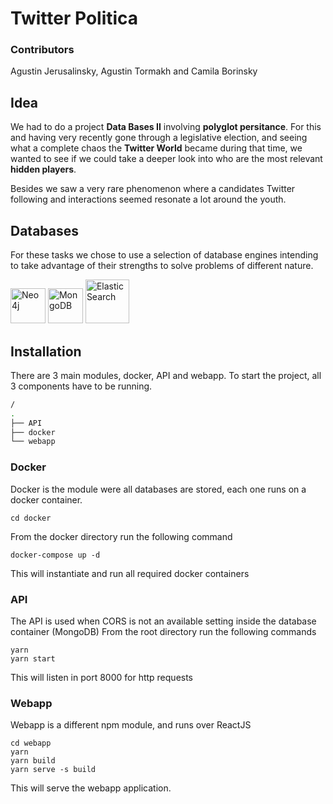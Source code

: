 Twitter Politica
===
### Contributors
Agustin Jerusalinsky, Agustin Tormakh and Camila Borinsky

## Idea

We had to do a project **Data Bases II** involving **polyglot persitance**. For this and having very recently gone through a legislative election, and seeing what a complete chaos the **Twitter World** became during that time, we wanted to see if we could take a deeper look into who are the most relevant **hidden  players**.

Besides we saw a very rare phenomenon where a candidates Twitter following and interactions seemed resonate a lot around the youth.

## Databases
For these tasks we chose to use a selection of database engines intending to take advantage of their strengths to solve problems of different nature.

<img src="https://upload.wikimedia.org/wikipedia/commons/thumb/e/e5/Neo4j-logo_color.png/250px-Neo4j-logo_color.png" alt="Neo4j" style="height:4em;"/>
<img src="https://upload.wikimedia.org/wikipedia/commons/0/00/Mongodb.png" alt="MongoDB" style="height:4em;"/>
<img src="https://www.consulthink.it/wp-content/uploads/2019/12/elasticsearch-logo.png" alt="ElasticSearch" style="height:5em;"/>



Installation
---
There are 3 main modules, docker, API and webapp. To start the project, all 3 components have to be running.
```bash
/
.
├── API
├── docker
└── webapp
```

### Docker
Docker is the module were all databases are stored, each one runs on a docker container.

`cd docker`

From the docker directory run the following command

`docker-compose up -d`

This will instantiate and run all required docker containers

### API
The API is used when CORS is not an available setting inside the database container (MongoDB)
From the root directory run the following commands
```
yarn
yarn start
```

This will listen in port 8000 for http requests

### Webapp

Webapp is a different npm module, and runs over ReactJS

```
cd webapp
yarn
yarn build
yarn serve -s build
```

This will serve the webapp application.
